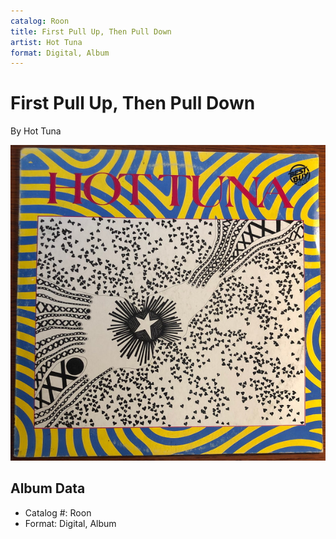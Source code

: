 ```yaml
---
catalog: Roon
title: First Pull Up, Then Pull Down
artist: Hot Tuna
format: Digital, Album
---
```


# First Pull Up, Then Pull Down

By Hot Tuna

![](../../assets/albumcovers/Hot_Tuna-First_Pull_Up__Then_Pull_Down.png)

## Album Data

- Catalog #: Roon
- Format: Digital, Album

